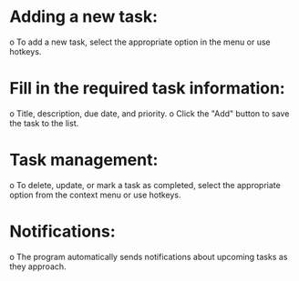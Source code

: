 # Adding a new task:
o To add a new task, select the appropriate option in the
menu or use hotkeys.
# Fill in the required task information:
o Title, description, due date, and priority.
o Click the "Add" button to save the task to the list.
# Task management:
o To delete, update, or mark a task as completed, select
the appropriate option from the context menu or use
hotkeys.
# Notifications:
o The program automatically sends notifications about
upcoming tasks as they approach.
